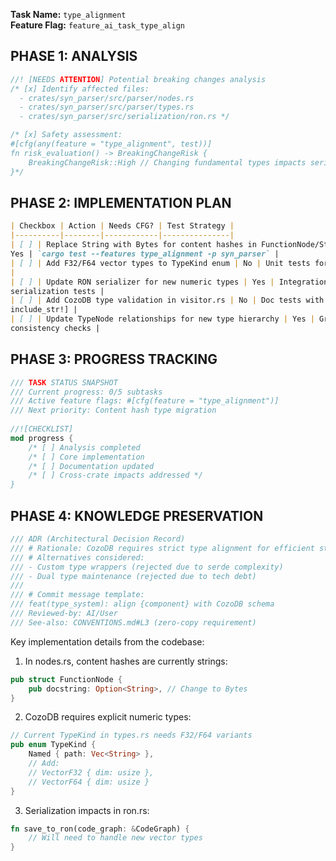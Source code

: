 **Task Name:** `type_alignment`  
**Feature Flag:** `feature_ai_task_type_align`  

## PHASE 1: ANALYSIS
```rust
//! [NEEDS ATTENTION] Potential breaking changes analysis
/* [x] Identify affected files:
  - crates/syn_parser/src/parser/nodes.rs 
  - crates/syn_parser/src/parser/types.rs
  - crates/syn_parser/src/serialization/ron.rs */

/* [x] Safety assessment:  
#[cfg(any(feature = "type_alignment", test))]
fn risk_evaluation() -> BreakingChangeRisk {
    BreakingChangeRisk::High // Changing fundamental types impacts serialization
}*/
```

## PHASE 2: IMPLEMENTATION PLAN
```markdown
| Checkbox | Action | Needs CFG? | Test Strategy |
|----------|--------|------------|---------------|
| [ ] | Replace String with Bytes for content hashes in FunctionNode/StructNode | 
Yes | `cargo test --features type_alignment -p syn_parser` |
| [ ] | Add F32/F64 vector types to TypeKind enum | No | Unit tests for type_graph 
|
| [ ] | Update RON serializer for new numeric types | Yes | Integration 
serialization tests |
| [ ] | Add CozoDB type validation in visitor.rs | No | Doc tests with #[doc = 
include_str!] |
| [ ] | Update TypeNode relationships for new type hierarchy | Yes | Graph 
consistency checks |
```

## PHASE 3: PROGRESS TRACKING
```rust
/// TASK STATUS SNAPSHOT
/// Current progress: 0/5 subtasks
/// Active feature flags: #[cfg(feature = "type_alignment")]
/// Next priority: Content hash type migration
    
//![CHECKLIST]
mod progress {
    /* [ ] Analysis completed 
    /* [ ] Core implementation
    /* [ ] Documentation updated
    /* [ ] Cross-crate impacts addressed */
}
```

## PHASE 4: KNOWLEDGE PRESERVATION
```rust
/// ADR (Architectural Decision Record)
/// # Rationale: CozoDB requires strict type alignment for efficient storage
/// # Alternatives considered:  
/// - Custom type wrappers (rejected due to serde complexity)
/// - Dual type maintenance (rejected due to tech debt)
/// 
/// # Commit message template:
/// feat(type_system): align {component} with CozoDB schema 
/// Reviewed-by: AI/User 
/// See-also: CONVENTIONS.md#L3 (zero-copy requirement)
```

Key implementation details from the codebase:
1. In nodes.rs, content hashes are currently strings:
```rust
pub struct FunctionNode {
    pub docstring: Option<String>, // Change to Bytes
}
```
2. CozoDB requires explicit numeric types:
```rust
// Current TypeKind in types.rs needs F32/F64 variants
pub enum TypeKind {
    Named { path: Vec<String> },
    // Add:
    // VectorF32 { dim: usize },
    // VectorF64 { dim: usize }
}
``` 
3. Serialization impacts in ron.rs:
```rust
fn save_to_ron(code_graph: &CodeGraph) {
    // Will need to handle new vector types
}
```
